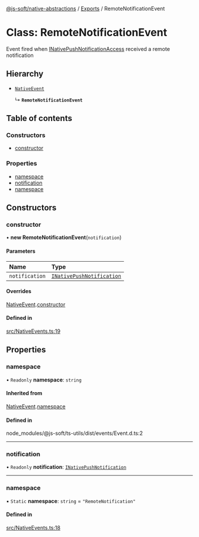 [@js-soft/native-abstractions](../README.md) / [Exports](../modules.md) / RemoteNotificationEvent

# Class: RemoteNotificationEvent

Event fired when [INativePushNotificationAccess](../interfaces/INativePushNotificationAccess.md) received a remote notification

## Hierarchy

- [`NativeEvent`](NativeEvent.md)

  ↳ **`RemoteNotificationEvent`**

## Table of contents

### Constructors

- [constructor](RemoteNotificationEvent.md#constructor)

### Properties

- [namespace](RemoteNotificationEvent.md#namespace)
- [notification](RemoteNotificationEvent.md#notification)
- [namespace](RemoteNotificationEvent.md#namespace)

## Constructors

### constructor

• **new RemoteNotificationEvent**(`notification`)

#### Parameters

| Name | Type |
| :------ | :------ |
| `notification` | [`INativePushNotification`](../interfaces/INativePushNotification.md) |

#### Overrides

[NativeEvent](NativeEvent.md).[constructor](NativeEvent.md#constructor)

#### Defined in

[src/NativeEvents.ts:19](https://github.com/js-soft/ts-native-access/blob/dceb9d6/packages/abstractions/src/NativeEvents.ts#L19)

## Properties

### namespace

• `Readonly` **namespace**: `string`

#### Inherited from

[NativeEvent](NativeEvent.md).[namespace](NativeEvent.md#namespace)

#### Defined in

node_modules/@js-soft/ts-utils/dist/events/Event.d.ts:2

___

### notification

• `Readonly` **notification**: [`INativePushNotification`](../interfaces/INativePushNotification.md)

___

### namespace

▪ `Static` **namespace**: `string` = `"RemoteNotification"`

#### Defined in

[src/NativeEvents.ts:18](https://github.com/js-soft/ts-native-access/blob/dceb9d6/packages/abstractions/src/NativeEvents.ts#L18)

